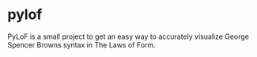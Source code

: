 # pylof
PyLoF is a small project to get an easy way to accurately visualize George Spencer Browns syntax in The Laws of Form.
